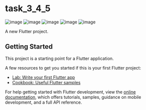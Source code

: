 # task_3_4_5
![image](https://github.com/FelopaterAshraf/task3/assets/123656739/018d1aaf-cf2c-48ca-9e08-d9249740ce46)
![image](https://github.com/FelopaterAshraf/task3/assets/123656739/23d55b5b-0145-4202-bc47-e901a2211178)
![image](https://github.com/FelopaterAshraf/task3/assets/123656739/13d61f0b-a062-4b44-80b0-93cc3737f677)
![image](https://github.com/FelopaterAshraf/task3/assets/123656739/9eb7a8d7-e09c-4543-a5e4-87bf088662b6)
![image](https://github.com/FelopaterAshraf/task3/assets/123656739/f7bf9d12-c3e1-4be8-81d9-f5d6160c005f)







A new Flutter project.

## Getting Started

This project is a starting point for a Flutter application.

A few resources to get you started if this is your first Flutter project:

- [Lab: Write your first Flutter app](https://docs.flutter.dev/get-started/codelab)
- [Cookbook: Useful Flutter samples](https://docs.flutter.dev/cookbook)

For help getting started with Flutter development, view the
[online documentation](https://docs.flutter.dev/), which offers tutorials,
samples, guidance on mobile development, and a full API reference.
